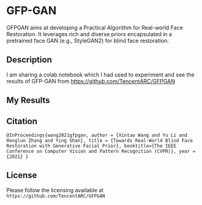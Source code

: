 # GFP-GAN

GFPGAN aims at developing a Practical Algorithm for Real-world Face Restoration.
It leverages rich and diverse priors encapsulated in a pretrained face GAN (e.g., StyleGAN2) for blind face restoration.

## Description

I am sharing a colab notebook which I had used to experiment and see the results of GFP-GAN from https://github.com/TencentARC/GFPGAN

## My Results


## Citation
`@InProceedings{wang2021gfpgan,
          author = {Xintao Wang and Yu Li and Honglun Zhang and Ying Shan},
          title = {Towards Real-World Blind Face Restoration with Generative Facial Prior},
          booktitle={The IEEE Conference on Computer Vision and Pattern Recognition (CVPR)},
          year = {2021}
          }`
          

## License
Please follow the licensing available at `https://github.com/TencentARC/GFPGAN`
